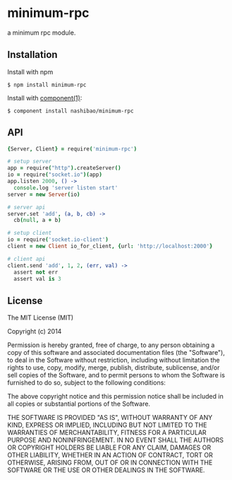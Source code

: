 # minimum-rpc

a minimum rpc module.

## Installation

  Install with npm

    $ npm install minimum-rpc

  Install with [component(1)](http://component.io):

    $ component install nashibao/minimum-rpc

## API

```coffeescript
{Server, Client} = require('minimum-rpc')

# setup server
app = require("http").createServer()
io = require("socket.io")(app)
app.listen 2000, () ->
  console.log 'server listen start'
server = new Server(io)

# server api
server.set 'add', (a, b, cb) ->
  cb(null, a + b)

# setup client
io = require('socket.io-client')
client = new Client io_for_client, {url: 'http://localhost:2000'}

# client api
client.send 'add', 1, 2, (err, val) ->
  assert not err
  assert val is 3

```


## License

  The MIT License (MIT)

  Copyright (c) 2014 <copyright holders>

  Permission is hereby granted, free of charge, to any person obtaining a copy
  of this software and associated documentation files (the "Software"), to deal
  in the Software without restriction, including without limitation the rights
  to use, copy, modify, merge, publish, distribute, sublicense, and/or sell
  copies of the Software, and to permit persons to whom the Software is
  furnished to do so, subject to the following conditions:

  The above copyright notice and this permission notice shall be included in
  all copies or substantial portions of the Software.

  THE SOFTWARE IS PROVIDED "AS IS", WITHOUT WARRANTY OF ANY KIND, EXPRESS OR
  IMPLIED, INCLUDING BUT NOT LIMITED TO THE WARRANTIES OF MERCHANTABILITY,
  FITNESS FOR A PARTICULAR PURPOSE AND NONINFRINGEMENT. IN NO EVENT SHALL THE
  AUTHORS OR COPYRIGHT HOLDERS BE LIABLE FOR ANY CLAIM, DAMAGES OR OTHER
  LIABILITY, WHETHER IN AN ACTION OF CONTRACT, TORT OR OTHERWISE, ARISING FROM,
  OUT OF OR IN CONNECTION WITH THE SOFTWARE OR THE USE OR OTHER DEALINGS IN
  THE SOFTWARE.